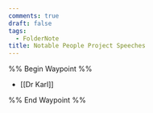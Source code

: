 ```yaml
---
comments: true
draft: false
tags:
  - FolderNote
title: Notable People Project Speeches
---
```

%% Begin Waypoint %%
- [[Dr Karl]]

%% End Waypoint %%
